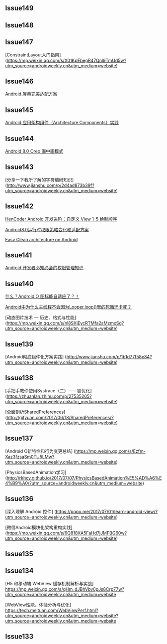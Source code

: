 ## Issue149


## Issue148


## Issue147
[ConstraintLayout入门指南]
(https://mp.weixin.qq.com/s/X01KpEbegR47Qnl9TmUd5w?utm_source=androidweekly.cn&utm_medium=website)

## Issue146
[Android 屏幕完美适配方案](https://mp.weixin.qq.com/s/e26d6s3hpWJOmhA4AUqRbQ?utm_source=androidweekly.cn&utm_medium=website)

## Issue145
[Android 应用架构组件（Architecture Components）实践](http://lijiankun24.com/Android-%E5%BA%94%E7%94%A8%E6%9E%B6%E6%9E%84%E7%BB%84%E4%BB%B6%EF%BC%88Architecture-Components%EF%BC%89%E5%AE%9E%E8%B7%B5/?utm_source=androidweekly.cn&utm_medium=website)

## Issue144
[Android 8.0 Oreo 画中画模式](https://mp.weixin.qq.com/s/DZACkOioPC1mGmtFnJzvfw?utm_source=androidweekly.cn&utm_medium=websiteAndroid%208.0%20Oreo)


## Issue143
[分享一下我所了解的字符编码知识]
(http://www.jianshu.com/p/2d4ad873b39f?utm_source=androidweekly.cn&utm_medium=website)

## Issue142
[HenCoder Android 开发进阶：自定义 View 1-5 绘制顺序](http://hencoder.com/ui-1-5/?utm_source=androidweekly.cn&utm_medium=website)

[Android8.0运行时权限策略变化和适配方案](http://blog.csdn.net/yanzhenjie1003/article/details/76719487?utm_source=androidweekly.cn&utm_medium=website)

[Easy Clean architecture on Android](http://www.jianshu.com/p/3edcf85539a6?utm_source=androidweekly.cn&utm_medium=website)

## Issue141
[Android 开发者必知必会的权限管理知识](https://mp.weixin.qq.com/s/OQRHEufCUXBA3d3DMZXMKQ?utm_source=androidweekly.cn&utm_medium=website)

## Issue140
[什么？Android O 图标能自适应了？！](https://mp.weixin.qq.com/s/cwO63MyztVAh0_ooaBNKRg?utm_source=androidweekly.cn&utm_medium=website)

[Android中为什么主线程不会因为Looper.loop()里的死循环卡死？](https://www.zhihu.com/question/34652589/answer/90344494?utm_source=androidweekly.cn&utm_medium=website)

[动态图片技术 — 历史、格式与性能]
(https://mp.weixin.qq.com/s/nl8SXjEycRTMfa2aMzmxSg?utm_source=androidweekly.cn&utm_medium=website)

## Issue139
[Android彻底组件化方案实践]
(http://www.jianshu.com/p/1b1d77f58e84?utm_source=androidweekly.cn&utm_medium=website)

## Issue138
[手把手教你使用Systrace（二）——锁优化]
(https://zhuanlan.zhihu.com/p/27535205?utm_source=androidweekly.cn&utm_medium=website)

[全面剖析SharedPreferences]
(http://gityuan.com/2017/06/18/SharedPreferences/?utm_source=androidweekly.cn&utm_medium=website)

## Issue137
[Android O新特性和行为变更总结]
(https://mp.weixin.qq.com/s/Ezfm-Xaz3fzsaSm0TU5LMw?utm_source=androidweekly.cn&utm_medium=website)


[PhysicsBasedAnimation学习]
(http://rkhcy.github.io/2017/07/07/PhysicsBasedAnimation%E5%AD%A6%E4%B9%A0/?utm_source=androidweekly.cn&utm_medium=website)

## Issue136
[深入理解 Android 控件]
(https://pqpo.me/2017/07/01/learn-android-view/?utm_source=androidweekly.cn&utm_medium=website)

[微信Android模块化架构重构实践]
(https://mp.weixin.qq.com/s/6Q818XA5FaHd7jJMFBG60w?utm_source=androidweekly.cn&utm_medium=website)

## Issue135

## Issue134
[H5 和移动端 WebView 缓存机制解析与实战]
https://mp.weixin.qq.com/s/qHm_dJBhVbv0pJs8Crp77w?utm_source=androidweekly.cn&utm_medium=website

[WebView性能、体验分析与优化]
https://tech.meituan.com/WebViewPerf.html?utm_source=androidweekly.cn&utm_medium=website?utm_source=androidweekly.cn&utm_medium=website

## Issue133




